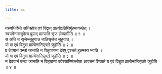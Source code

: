 ```yaml
---
title: ३८

---
```

यस्यधिश्रिते अग्निहोत्र एवं विद्वान् व्रात्योऽतिथिर्गृहमागच्छेत् ।  
स्वयमेनमभ्युदेत्य ब्रूयाद् व्रात्याति सृज होष्यामीति ॥ १ ॥  
स अति च सृजेज्जुहुयान्न चातिसृजेन्न जुहुयात् ।  
यो वा एवं विदुषा व्रात्येनातिसृष्टो जुहोति ॥ २ ॥  
प्र देवयानं पन्थां जानाति न पितृयाणमा देवेषु वृश्चते हुतमस्य भवति ।  
यो वा एवं विदुषा व्रात्येनातिसृष्टो जुहोति ॥ ३ ॥  
न देवयानं पन्थां जानाति न पितृयाणां पर्यस्यास्मिंल्लोक आयतनं शिष्यते य एवं विदुषा व्रात्येनातिसृष्टो जुहोति ॥ ४ ॥  
  